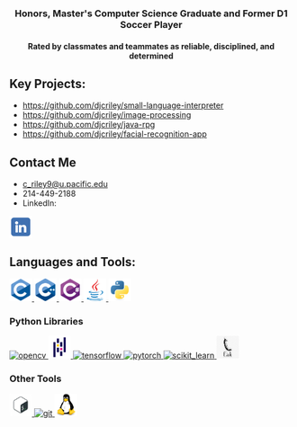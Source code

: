 <h3 align="center">Honors, Master's Computer Science Graduate and Former D1 Soccer Player</h3>
<h4 align="center">Rated by classmates and teammates as reliable, disciplined, and determined</h4>

## Key Projects:
- https://github.com/djcriley/small-language-interpreter
- https://github.com/djcriley/image-processing
- https://github.com/djcriley/java-rpg
- https://github.com/djcriley/facial-recognition-app


## Contact Me
- c_riley9@u.pacific.edu
- 214-449-2188
- LinkedIn:
<p align="left">
<a href="https://www.linkedin.com/in/cooperriley/" target="blank"><img align="center" src="https://github.com/djcriley/djcriley/blob/main/images/Linkedin-logo-on-transparent-Background-PNG--600x600.png" alt="https://www.linkedin.com/in/cooperriley/" height="40" width="40" /></a>
</p>

## Languages and Tools:
<p align="left"> 
  
  <a href="https://www.cprogramming.com/" target="_blank" rel="noreferrer"> <img src="https://raw.githubusercontent.com/devicons/devicon/master/icons/c/c-original.svg" alt="c" width="40" height="40"/> </a> 
  <a href="https://www.w3schools.com/cpp/" target="_blank" rel="noreferrer"> <img src="https://raw.githubusercontent.com/devicons/devicon/master/icons/cplusplus/cplusplus-original.svg" alt="cplusplus" width="40" height="40"/> </a>
  <a href="https://www.w3schools.com/cs/" target="_blank" rel="noreferrer"> <img src="https://raw.githubusercontent.com/devicons/devicon/master/icons/csharp/csharp-original.svg" alt="csharp" width="40" height="40"/> </a>
  <a href="https://www.java.com" target="_blank" rel="noreferrer"> <img src="https://raw.githubusercontent.com/devicons/devicon/master/icons/java/java-original.svg" alt="java" width="40" height="40"/> </a>
  <a href="https://www.python.org" target="_blank" rel="noreferrer"> <img src="https://raw.githubusercontent.com/devicons/devicon/master/icons/python/python-original.svg" alt="python" width="40" height="40"/> </a> 
  
 ### Python Libraries
  <a href="https://opencv.org/" target="_blank" rel="noreferrer"> <img src="https://www.vectorlogo.zone/logos/opencv/opencv-icon.svg" alt="opencv" width="40" height="40"/> </a> 
  <a href="https://pandas.pydata.org/" target="_blank" rel="noreferrer"> <img src="https://raw.githubusercontent.com/devicons/devicon/2ae2a900d2f041da66e950e4d48052658d850630/icons/pandas/pandas-original.svg" alt="pandas" width="40" height="40"/> </a> 
  <a href="https://www.tensorflow.org" target="_blank" rel="noreferrer"> <img src="https://www.vectorlogo.zone/logos/tensorflow/tensorflow-icon.svg" alt="tensorflow" width="40" height="40"/> </a>
   <a href="https://pytorch.org/" target="_blank" rel="noreferrer"> <img src="https://www.vectorlogo.zone/logos/pytorch/pytorch-icon.svg" alt="pytorch" width="40" height="40"/> </a> 
  <a href="https://scikit-learn.org/" target="_blank" rel="noreferrer"> <img src="https://upload.wikimedia.org/wikipedia/commons/0/05/Scikit_learn_logo_small.svg" alt="scikit_learn" width="40" height="40"/> </a> 
  <a href="https://flask.palletsprojects.com/" target="_blank" rel="noreferrer"> <img src="https://github.com/djcriley/djcriley/blob/main/images/flask.webp" alt="flask" width="40" height="40"/> </a> 
  
  ### Other Tools
  <a href="https://www.gnu.org/software/bash/" target="_blank" rel="noreferrer"> <img src="https://github.com/djcriley/djcriley/blob/main/images/bash_logo.jpeg" alt="bash" width="40" height="40"/> </a> 
  <a href="https://git-scm.com/" target="_blank" rel="noreferrer"> <img src="https://www.vectorlogo.zone/logos/git-scm/git-scm-icon.svg" alt="git" width="40" height="40"/> </a> 
  <a href="https://www.linux.org/" target="_blank" rel="noreferrer"> <img src="https://raw.githubusercontent.com/devicons/devicon/master/icons/linux/linux-original.svg" alt="linux" width="40" height="40"/> </a>  
</p>
  
